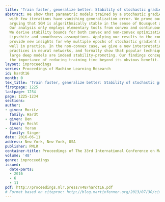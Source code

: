 ```yaml
---
title: 'Train faster, generalize better: Stability of stochastic gradient descent'
abstract: We show that parametric models trained by a stochastic gradient method (SGM)
  with few iterations have vanishing generalization error. We prove our results by
  arguing that SGM is algorithmically stable in the sense of Bousquet and Elisseeff.
  Our analysis only employs elementary tools from convex and continuous optimization.
  We derive stability bounds for both convex and non-convex optimization under standard
  Lipschitz and smoothness assumptions. Applying our results to the convex case, we
  provide new insights for why multiple epochs of stochastic gradient methods generalize
  well in practice. In the non-convex case, we give a new interpretation of common
  practices in neural networks, and formally show that popular techniques for training
  large deep models are indeed stability-promoting. Our findings conceptually underscore
  the importance of reducing training time beyond its obvious benefit.
layout: inproceedings
series: Proceedings of Machine Learning Research
id: hardt16
month: 0
tex_title: 'Train faster, generalize better: Stability of stochastic gradient descent'
firstpage: 1225
lastpage: 1234
page: 1225-1234
sections: 
author:
- given: Moritz
  family: Hardt
- given: Ben
  family: Recht
- given: Yoram
  family: Singer
date: 2016-06-11
address: New York, New York, USA
publisher: PMLR
container-title: Proceedings of The 33rd International Conference on Machine Learning
volume: '48'
genre: inproceedings
issued:
  date-parts:
  - 2016
  - 6
  - 11
pdf: http://proceedings.mlr.press/v48/hardt16.pdf
# Format based on citeproc: http://blog.martinfenner.org/2013/07/30/citeproc-yaml-for-bibliographies/
---
```

